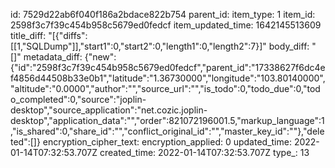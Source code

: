 id: 7529d22ab6f040f186a2bdace822b754
parent_id: 
item_type: 1
item_id: 2598f3c7f39c454b958c5679ed0fedcf
item_updated_time: 1642145513609
title_diff: "[{\"diffs\":[[1,\"SQLDump\"]],\"start1\":0,\"start2\":0,\"length1\":0,\"length2\":7}]"
body_diff: "[]"
metadata_diff: {"new":{"id":"2598f3c7f39c454b958c5679ed0fedcf","parent_id":"17338627f6dc4ef4856d44508b33e0b1","latitude":"1.36730000","longitude":"103.80140000","altitude":"0.0000","author":"","source_url":"","is_todo":0,"todo_due":0,"todo_completed":0,"source":"joplin-desktop","source_application":"net.cozic.joplin-desktop","application_data":"","order":821072196001.5,"markup_language":1,"is_shared":0,"share_id":"","conflict_original_id":"","master_key_id":""},"deleted":[]}
encryption_cipher_text: 
encryption_applied: 0
updated_time: 2022-01-14T07:32:53.707Z
created_time: 2022-01-14T07:32:53.707Z
type_: 13